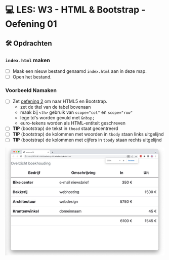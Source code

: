 # 💻 LES: W3 - HTML & Bootstrap - Oefening 01

## 🛠️ Opdrachten

### `index.html` maken

 - [ ] Maak een nieuw bestand genaamd `index.html` aan in deze map.
 - [ ] Open het bestand.

### Voorbeeld Namaken

- [ ] Zet [oefening 2](/oefening02/index.html) om naar HTML5 en Bootstrap.
  - zet de titel van de tabel bovenaan
  - maak bij `<th>` gebruik van `scope="col"` en `scope="row"`
  - lege td's worden gevuld met `&nbsp;`
  - euro-tekens worden als HTML-entiteit geschreven
- [ ] **TIP** (bootstrap) de tekst in `thead` staat gecentreerd
- [ ] **TIP** (bootstrap) de kolommen met woorden in `tbody` staan links uitgelijnd
- [ ] **TIP** (bootstrap) de kolommen met cijfers in `tbody` staan rechts uitgelijnd

![Alt text](image.png)